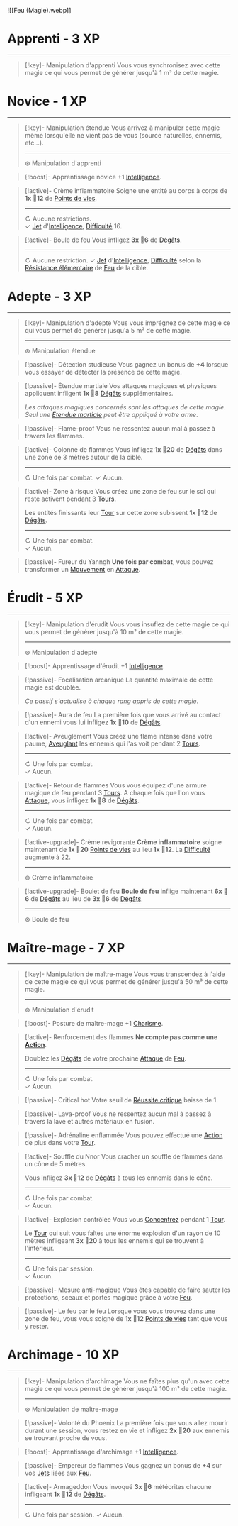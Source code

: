 ![[Feu (Magie).webp]]

# Apprenti - 3 XP
---
>[!key]- Manipulation d'apprenti
>Vous vous synchronisez avec cette magie ce qui vous permet de générer jusqu'à 1 m³ de cette magie.
>

# Novice - 1 XP
---
>[!key]- Manipulation étendue
>Vous arrivez à manipuler cette magie même lorsqu'elle ne vient pas de vous (source naturelles, ennemis, etc...).
>
>---
>⊛ Manipulation d'apprenti

>[!boost]- Apprentissage novice
>+1 [Intelligence]().

>[!active]- Crème inflammatoire
>Soigne une entité au corps à corps de **1x 🎲12** de [Points de vies]().
>
>---
>↻ Aucune restrictions.  
>✓ [Jet]() d'[Intelligence](), [Difficulté]() 16.

>[!active]- Boule de feu
>Vous infligez **3x 🎲6** de [Dégâts]().
>
>---
>↻ Aucune restriction.
>✓ [Jet]() d'[Intelligence](), [Difficulté]() selon la [Résistance élémentaire]() de [Feu]() de la cible.
# Adepte - 3 XP
---
>[!key]- Manipulation d'adepte
>Vous vous imprégnez de cette magie ce qui vous permet de générer jusqu'à 5 m³ de cette magie.
>
>---
>⊛ Manipulation étendue

>[!passive]- Détection studieuse
>Vous gagnez un bonus de **+4** lorsque vous essayer de détecter la présence de cette magie.

>[!passive]- Étendue martiale
>Vos attaques magiques et physiques appliquent infligent **1x 🎲8** [Dégâts]() supplémentaires.
>
>*Les attaques magiques concernés sont les attaques de cette magie*.
>*Seul une [Étendue martiale]() peut être appliqué à votre arme*.

>[!passive]- Flame-proof
>Vous ne ressentez aucun mal à passez à travers les flammes.

>[!active]- Colonne de flammes
>Vous infligez **1x 🎲20** de [Dégâts]() dans une zone de 3 mètres autour de la cible.
>
>---
>↻ Une fois par combat.
>✓ Aucun.

>[!active]- Zone à risque
>Vous créez une zone de feu sur le sol qui reste activent pendant 3 [Tours]().
>
>Les entités finissants leur [Tour]() sur cette zone subissent **1x 🎲12** de [Dégâts]().
>
>---
>↻ Une fois par combat.  
>✓ Aucun.

>[!passive]- Fureur du Yanngh
>**Une fois par combat**, vous pouvez transformer un [Mouvement]() en [Attaque]().

# Érudit - 5 XP
---
>[!key]- Manipulation d'érudit
>Vous vous insuflez de cette magie ce qui vous permet de générer jusqu'à 10 m³ de cette magie.
>
>---
>⊛ Manipulation d'adepte

>[!boost]- Apprentissage d'érudit
>+1 [Intelligence]().

>[!passive]- Focalisation arcanique
>La quantité maximale de cette magie est doublée.
>
>*Ce passif s'actualise à chaque rang appris de cette magie*.

>[!passive]- Aura de feu
>La première fois que vous arrivé au contact d'un ennemi vous lui infligez **1x 🎲10** de [Dégâts]().

>[!active]- Aveuglement
>Vous créez une flame intense dans votre paume, [Aveuglant]() les ennemis qui l'as voit pendant 2 [Tours]().
>
>---
>↻ Une fois par combat.  
>✓ Aucun.

>[!active]- Retour de flammes
>Vous vous équipez d'une armure magique de feu pendant 3 [Tours](). A chaque fois que l'on vous [Attaque](), vous infligez **1x 🎲8** de [Dégâts]().
>
>---
>↻ Une fois par combat.  
>✓ Aucun.

>[!active-upgrade]- Crème revigorante
>**Crème inflammatoire** soigne maintenant de **1x 🎲20** [Points de vies]() au lieu **1x 🎲12**. La [Difficulté]() augmente à 22.
>
>---
>⊛ Crème inflammatoire

>[!active-upgrade]- Boulet de feu
>**Boule de feu** inflige maintenant **6x 🎲6** de [Dégâts]() au lieu de **3x 🎲6** de [Dégâts]().
>
>---
>⊛ Boule de feu
# Maître-mage - 7 XP
---
>[!key]- Manipulation de maître-mage
>Vous vous transcendez à l'aide de cette magie ce qui vous permet de générer jusqu'à 50 m³ de cette magie.
>
>---
>⊛ Manipulation d'érudit

>[!boost]- Posture de maître-mage
>+1 [Charisme]().

>[!active]- Renforcement des flammes
>**Ne compte pas comme une [Action]()**.
>
>Doublez les [Dégâts]() de votre prochaine [Attaque]() de [Feu]().
>
>---
>↻ Une fois par combat.  
>✓ Aucun.

>[!passive]- Critical hot
>Votre seuil de [Réussite critique]() baisse de 1.

>[!passive]- Lava-proof
>Vous ne ressentez aucun mal à passez à travers la lave et autres matériaux en fusion.

>[!passive]- Adrénaline enflammée
>Vous pouvez effectué une [Action]() de plus dans votre [Tour]().

>[!active]- Souffle du Nnor
>Vous cracher un souffle de flammes dans un cône de 5 mètres.
>
>Vous infligez **3x 🎲12** de [Dégâts]() à tous les ennemis dans le cône.
>
>---
>↻ Une fois par combat.  
>✓ Aucun.

>[!active]- Explosion contrôlée
>Vous vous [Concentrez]() pendant 1 [Tour]().
>
>Le [Tour]() qui suit vous faîtes une énorme explosion d'un rayon de 10 mètres infligeant **3x 🎲20** à tous les ennemis qui se trouvent à l'intérieur.
>
>---
>↻ Une fois par session.  
>✓ Aucun.

>[!passive]- Mesure anti-magique
>Vous êtes capable de faire sauter les protections, sceaux et portes magique grâce à votre [Feu]().

>[!passive]- Le feu par le feu
>Lorsque vous vous trouvez dans une zone de feu, vous vous soigné de **1x 🎲12** [Points de vies]() tant que vous y rester.
# Archimage - 10 XP
---
>[!key]- Manipulation d'archimage
>Vous ne faîtes plus qu'un avec cette magie ce qui vous permet de générer jusqu'à 100 m³ de cette magie.
>
>---
>⊛ Manipulation de maître-mage

>[!passive]- Volonté du Phoenix
>La première fois que vous allez mourir durant une session, vous restez en vie et infligez **2x 🎲20** aux ennemis se trouvant proche de vous.

>[!boost]- Apprentissage d'archimage
>+1 [Intelligence]().

>[!passive]- Empereur de flammes
>Vous gagnez un bonus de **+4** sur vos [Jets]() liées aux [Feu]().

>[!active]- Armageddon
>Vous invoqué **3x 🎲6** météorites chacune infligeant **1x 🎲12** de [Dégâts]().
>
>---
>↻ Une fois par session.
>✓ Aucun.